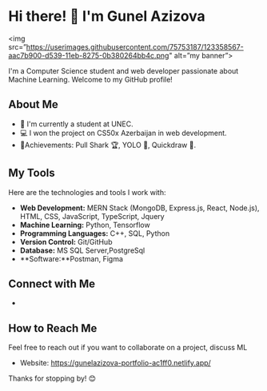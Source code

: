 # Hi there! 👋 I'm Gunel Azizova

<img src=”https://userimages.githubusercontent.com/75753187/123358567-aac7b900-d539-11eb-8275-0b380264bb4c.png" alt=”my banner”>



I'm a Computer Science student and web developer passionate about Machine Learning. Welcome to my GitHub profile!

## About Me

- 🌱 I'm currently a student at UNEC.
- 💻 I won the project on CS50x Azerbaijan in web development.
- 🚀Achievements: Pull Shark 🏆, YOLO 🚀, Quickdraw 🎨.

## My Tools

Here are the technologies and tools I work with:

- **Web Development:** MERN Stack (MongoDB, Express.js, React, Node.js), HTML, CSS, JavaScript, TypeScript, Jquery
- **Machine Learning:** Python, Tensorflow
- **Programming Languages:** C++, SQL, Python
- **Version Control:** Git/GitHub
- **Database:** MS SQL Server,PostgreSql
- **Software:**Postman, Figma



## Connect with Me

- [LinkedIn]:(https://www.linkedin.com/in/gunel-azizova-604729259/)

## How to Reach Me

Feel free to reach out if you want to collaborate on a project, discuss ML

- Website: https://gunelazizova-portfolio-ac1ff0.netlify.app/

Thanks for stopping by! 😊
